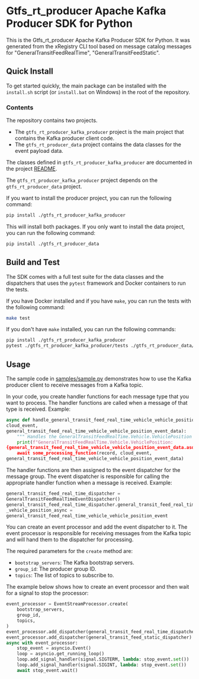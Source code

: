 
# Gtfs_rt_producer Apache Kafka Producer SDK for Python

This is the Gtfs_rt_producer Apache Kafka Producer SDK for Python. It was
generated from the xRegistry CLI tool based on message catalog messages for
"GeneralTransitFeedRealTime", "GeneralTransitFeedStatic".

## Quick Install

To get started quickly, the main package can be installed with the `install.sh`
script (or `install.bat` on Windows) in the root of the repository.

### Contents

The repository contains two projects.
* The `gtfs_rt_producer_kafka_producer` project is the main project that
contains the Kafka producer client code.
* The `gtfs_rt_producer_data` project contains the data classes for the event
payload data.

The classes defined in `gtfs_rt_producer_kafka_producer` are documented in the
project [README](./gtfs_rt_producer_kafka_producer/README.md).

The `gtfs_rt_producer_kafka_producer` project depends on the
`gtfs_rt_producer_data` project.

If you want to install the producer project, you can run the following command:

```bash
pip install ./gtfs_rt_producer_kafka_producer
```

This will install both packages. If you only want to install the data project,
you can run the following command:

```bash
pip install ./gtfs_rt_producer_data
```

## Build and Test

The SDK comes with a full test suite for the data classes and the dispatchers
that uses the `pytest` framework and Docker containers to run the tests.

If you have Docker installed and if you have `make`, you can run the tests with
the following command:

```bash
make test
```

If you don't have `make` installed, you can run the following commands:

```bash
pip install ./gtfs_rt_producer_kafka_producer
pytest ./gtfs_rt_producer_kafka_producer/tests ./gtfs_rt_producer_data/tests
```

## Usage

The sample code in [samples/sample.py](samples/sample.py) demonstrates how to
use the Kafka producer client to receive messages from a Kafka topic.

In your code, you create handler functions for each message type that you want
to process. The handler functions are called when a message of that type is
received. Example:

```python
async def handle_general_transit_feed_real_time_vehicle_vehicle_position(record,
cloud_event,
general_transit_feed_real_time_vehicle_vehicle_position_event_data):
    """ Handles the GeneralTransitFeedRealTime.Vehicle.VehiclePosition event """
    print(f"GeneralTransitFeedRealTime.Vehicle.VehiclePosition:
{general_transit_feed_real_time_vehicle_vehicle_position_event_data.asdict()}")
    await some_processing_function(record, cloud_event,
general_transit_feed_real_time_vehicle_vehicle_position_event_data)
```

The handler functions are then assigned to the event dispatcher for the message
group. The event dispatcher is responsible for calling the appropriate handler
function when a message is received. Example:

```python
general_transit_feed_real_time_dispatcher =
GeneralTransitFeedRealTimeEventDispatcher()
general_transit_feed_real_time_dispatcher.general_transit_feed_real_time_vehicle
_vehicle_position_async =
general_transit_feed_real_time_vehicle_vehicle_position_event
```

You can create an event processor and add the event dispatcher to it. The event
processor is responsible for receiving messages from the Kafka topic and will
hand them to the dispatcher for processing.

The required parameters for the `create` method are:
* `bootstrap_servers`: The Kafka bootstrap servers.
* `group_id`: The producer group ID.
* `topics`: The list of topics to subscribe to.

The example below shows how to create an event processor and then wait for a
signal to stop the processor:

```python
event_processor = EventStreamProcessor.create(
    bootstrap_servers,
    group_id,
    topics,
)
event_processor.add_dispatcher(general_transit_feed_real_time_dispatcher)
event_processor.add_dispatcher(general_transit_feed_static_dispatcher)
async with event_processor:
    stop_event = asyncio.Event()
    loop = asyncio.get_running_loop()
    loop.add_signal_handler(signal.SIGTERM, lambda: stop_event.set())
    loop.add_signal_handler(signal.SIGINT, lambda: stop_event.set())
    await stop_event.wait()
```